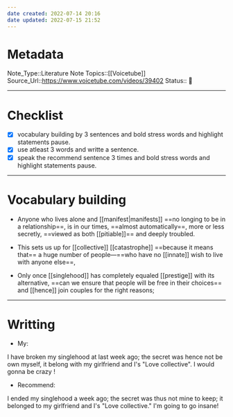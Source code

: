 ```yaml
---
date created: 2022-07-14 20:16
date updated: 2022-07-15 21:52
---
```


# Metadata

Note_Type::Literature Note
Topics::[[Voicetube]]
Source_Url::<https://www.voicetube.com/videos/39402>
Status:: 👶

---

# Checklist

- [x] vocabulary building by 3 sentences and bold stress words and highlight statements pause.
- [x] use atleast 3 words and writte a sentence.
- [x] speak the recommend sentence 3 times and bold stress words and highlight statements pause.

---

# Vocabulary building

- Anyone who lives alone and [[manifest|manifests]] ==no longing to be in a relationship==, is in our times, ==almost automatically==, more or less secretly, ==viewed as both [[pitiable]]== and deeply troubled.

- This sets us up for [[collective]] [[catastrophe]] ==because it means that== a huge number of people—==who have no [[innate]] wish to live with anyone else==,

- Only once [[singlehood]] has completely equaled [[prestige]] with its alternative, ==can we ensure that people will be free in their choices== and [[hence]] join couples for the right reasons;

---

# Writting

- My:

I have broken my singlehood at last week ago; the secret was hence not be own myself, it belong with my girlfriend and I's "Love collective". I would gonna be crazy !

- Recommend:

I ended my singlehood a week ago; the secret was thus not mine to keep; it belonged to my girlfriend and I's "Love collective."
I'm going to go insane!
